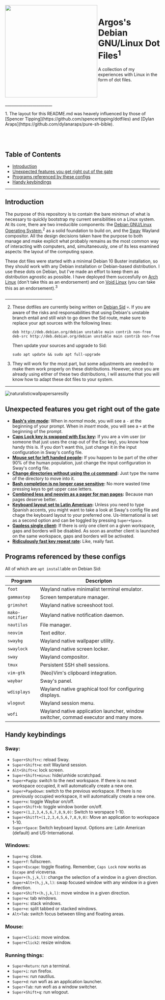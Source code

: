 <img src="https://user-images.githubusercontent.com/64110504/117399092-f6a49d00-aebc-11eb-8b76-3ea4c12901b6.png" width="300px" align="left">
<h1 align="left">Argos's Debian GNU/Linux Dot Files<sup>1</sup> </h1>  
<p align="left">A collection of my experiences with Linux in the form of dot files.</p><br><br>

 \_\_\_\_\_\_\_\_\_\_\_\_\_\_\_\_\_\_\_\_\_\_\_\_
   
<p align="left">1. The layout for this README.md was heavely influenced by those of [Spencer Tipping](https://github.com/spencertipping/dotfiles) and [Dylan Araps](https://github.com/dylanaraps/pure-sh-bible).</p><br><br>



## Table of Contents

- [Introduction](#introduction)
- [Unexpected features you get right out of the gate](#unexpected-features-you-get-right-out-of-the-gate)
- [Programs referenced by these configs](#programs-referenced-by-these-configs)
- [Handy keybindings](#handy-keybindings)

---

## Introduction

 The purpose of this repository is to contain the bare minimun of what is necessary to quickly bootstrap my current sensibilities on a Linux system. At its core, there are two irreducible components: the [Debian GNU/Linux Operating System](https://www.debian.org/),<sup>2</sup>  as a solid foundation to build on, and the [Sway](https://swaywm.org/) Wayland compositor. All the design decisions taken have the purpose to both manage and make explicit what probably remains as the most common way of interacting with computers, and, simultaneously, one of its less examined aspects: the layout of the computing space.
 
   These dot files were started with a minimal Debian 10 Buster installation, so they should work with any Debian installation or Debian-based distribution. I use these dots on Debian, but I've made an effort to keep them as distribution agnostic as possible. I have deployed them succesfully on [Arch Linux](https://archlinux.org/) (don't take this as an endorsement) and on [Void Linux](https://voidlinux.org/) (you can take this as an endorsement).<sup>3</sup>
   
   \_\_\_\_\_\_\_\_\_\_\_\_\_\_\_\_\_\_\_\_\_\_\_\_
   
2. These dotfiles are currently being written on [Debian Sid](https://wiki.debian.org/DebianUnstable) :skull:. If you are aware of the risks and responsabilities that using Debian's unstable branch entail and still wish to go down the Sid route, make sure to replace your apt sources with the following lines:

       deb http://deb.debian.org/debian unstable main contrib non-free
       deb-src http://deb.debian.org/debian unstable main contrib non-free
         
      Then update your sources and upgrade to Sid:
         
       sudo apt update && sudo apt full-upgrade 
         
3.  They will work for the most part, but some adjustments are needed to make them work properly on these distributions. However, since you are already using either of these two distributions, I will assume that you will know how to adapt these dot files to your system.

 ---
 
![naturalisticwallpapersaresilly](https://user-images.githubusercontent.com/64110504/124069415-5c169500-d9f9-11eb-9ad3-7d4bb75a8c1d.png)

## Unexpected features you get right out of the gate
- **[Bash's vim mode](./.bashrc/#L20):** When in _normal_ mode, you will see a `-` at the beginning of your prompt. When in _insert_ mode, you will see a `+` at the beginning of the prompt. 
- **[Caps Lock key is swapped with Esc key](./.config/sway/config/#L96):** If you are a vim user (or someone that just uses the crap out of the Esc key), you know how handy this is. If you don't want this, just change it in the input configuration in Sway's config file.
- **[Mouse set for left handed people](./.config/sway/config/#L97):** If you happen to be part of the other 90% of the human population, just change the input configuration in Sway's config file.  
- **[Change directories without using the `cd` command](./.bashrc/#L15):** Just type the name of the directory to move into it. 
- **[Bash completion is no longer case sensitive](./.inputrc/#L19):** No more wasted time pressing keys to get upper case letters.
- **[Combined less and neovim as a pager for man pages](./.bashrc/#L10):** Because man pages deserve better.
- **[Keyboard layout set to Latin American](./.config/sway/config/#L98):** Unless you need to type Spanish accents, you might want to take a look at Sway's config file and chage the keyboard layout to your preferred one. Us-International is set as a second option and can be toggled by pressing `Super+Space`. 
- **[Gapless single client](./.config/sway/config/#L332):** If there is only one client on a given workspace, gaps and borders will be disabled. As soon as another client is launched on the same workspace, gaps and borders will be activated.
- **[Ridiculously fast key repeat rate](./.config/sway/config/#L101):** Like, really fast.

## Programs referenced by these configs 
All of which are `apt install`able on Debian Sid:

| Program         | Descripton                                                                           |
| ---             | ---                                                                                  |
| `foot`          | Wayland native minimalist terminal emulator.                                         |
| `gammastep`     | Screen temperature manager.                                                          |
| `grimshot`      | Wayland native screeshoot tool.                                                      |
| `mako-notifier` | Wayland native notification daemon.                                                  |
| `nautilus`      | File manager.                                                                        |
| `neovim`        | Text editor.                                                                         |
| `swaybg`        | Wayland native wallpaper utility.                                                    |
| `swaylock`      | Wayland native screen locker.                                                        |
| `sway`          | Wayland compositor.                                                                  |
| `tmux`          | Persistent SSH shell sessions.                                                       |
| `vim-gtk`       | (Neo)Vim's clipboard integration.                                                    |
| `waybar`        | Sway's panel.                                                                        |
| `wdisplays`     | Wayland native graphical tool for configuring displays.                              |
| `wlogout`       | Wayland session menu.                                                                |
| `wofi`          | Wayland native application launcher, window switcher, commad executor and many more. |

## Handy keybindings 

### Sway:
- `Super+Shift+c`: reload Sway.
- `Super+Shift+e`: exit Wayland session.
- `Alt+Shift+x`: lock screen.
- `Super+Shift+minus`: hide/unhide scratchpad.
- `Super+PagUp`: switch to the next workspace. If there is no next workspace occupied, it will automatically create a new one.
- `Super+PageDown`: switch to the previous workspace. If there is no previously occupied workspace, it will automatically create a new one.
- `Super+x`: toggle Waybar on/off.
- `Super+Shift+b`: toggle window border on/off.
- `Super+(1,2,3,4,5,6,7,8,9,0)`: Switch to worspace 1-10.
- `Super+Shitft+(1,2,3,4,5,6,7,8,9,0)`: Move an application to workspace 1-10.
- `Super+Space`: Switch keyboard layout. Options are: Latin American (default) and US-International.

### Windows:
- `Super+q`: close.
- `Super+f`: fullscreen. 
- `Super+Escape`: toggle floating. Remember, `Caps Lock` now works as `Escape` and viceversa. 
- `Super+(h,j,k,l)`: change the selection of a window in a given direction.
- `Super+Alt+(h,j,k,l)`: swap focused window with any window in a given direction.
- `Super+Shift+(h,j,k,l)`: move window in a given direction.
- `Super+w`: tab windows.
- `Super+s`: stack windows.
- `Super+e`: split tabbed or stacked windows.
- `Alt+Tab`: switch focus between tiling and floating areas.

### Mouse:
- `Super+Click1`: move window.
- `Super+Click2`: resize window.

### Running things:
- `Super+Return`: run a terminal.
- `Super+i`: run firefox.
- `Super+n`: run nautilus.
- `Super+d`: run wofi as an application launcher.
- `Super+Tab`: run wofi as a window switcher.
- `Super+Shift+q`: run wlogout. 
